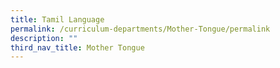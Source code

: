 ```yaml
---
title: Tamil Language
permalink: /curriculum-departments/Mother-Tongue/permalink
description: ""
third_nav_title: Mother Tongue
---
```


